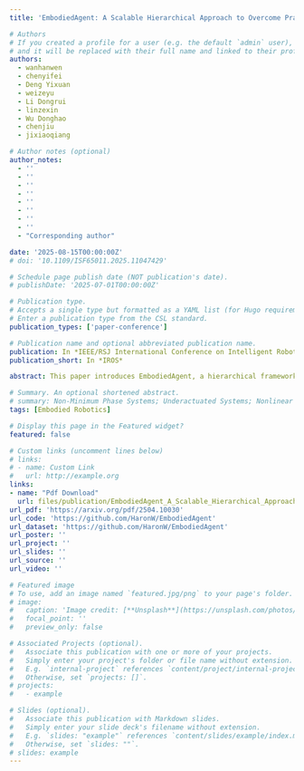 ```yaml
---
title: 'EmbodiedAgent: A Scalable Hierarchical Approach to Overcome Practical Challenge in Multi-Robot Control'

# Authors
# If you created a profile for a user (e.g. the default `admin` user), write the username (folder name) here
# and it will be replaced with their full name and linked to their profile.
authors:
  - wanhanwen
  - chenyifei
  - Deng Yixuan
  - weizeyu
  - Li Dongrui
  - linzexin
  - Wu Donghao
  - chenjiu
  - jixiaoqiang

# Author notes (optional)
author_notes:
  - ''
  - ''
  - ''
  - ''
  - ''
  - ''
  - ''
  - ''
  - "Corresponding author"

date: '2025-08-15T00:00:00Z'
# doi: '10.1109/ISF65011.2025.11047429'

# Schedule page publish date (NOT publication's date).
# publishDate: '2025-07-01T00:00:00Z'

# Publication type.
# Accepts a single type but formatted as a YAML list (for Hugo requirements).
# Enter a publication type from the CSL standard.
publication_types: ['paper-conference']

# Publication name and optional abbreviated publication name.
publication: In *IEEE/RSJ International Conference on Intelligent Robots and Systems*
publication_short: In *IROS*

abstract: This paper introduces EmbodiedAgent, a hierarchical framework for heterogeneous multi-robot control. EmbodiedAgent addresses critical limitations of hallucination in impractical tasks. Our approach integrates a next-action prediction paradigm with a structured memory system to decompose tasks into executable robot skills while dynamically validating actions against environmental constraints. We present MultiPlan+, a dataset of more than 18,000 annotated planning instances spanning 100 scenarios, including a subset of impractical cases to mitigate hallucination. To evaluate performance, we propose the Robot Planning Assessment Schema (RPAS), combining automated metrics with LLM-aided expert grading. Experiments demonstrate EmbodiedAgent’s superiority over state-of-the-art models, achieving 71.85% RPAS score. Realworld validation in an office service task highlights its ability to coordinate heterogeneous robots for long-horizon objectives.

# Summary. An optional shortened abstract.
# summary: Non-Minimum Phase Systems; Underactuated Systems; Nonlinear Control; Passivity-based Stabilization
tags: [Embodied Robotics]

# Display this page in the Featured widget?
featured: false

# Custom links (uncomment lines below)
# links:
# - name: Custom Link
#   url: http://example.org
links:
- name: "Pdf Download"
  url: files/publication/EmbodiedAgent_A_Scalable_Hierarchical_Approach_to_Overcome_Practical_Challenge_in_Multi-Robot_Control.pdf
url_pdf: 'https://arxiv.org/pdf/2504.10030'
url_code: 'https://github.com/HaronW/EmbodiedAgent'
url_dataset: 'https://github.com/HaronW/EmbodiedAgent'
url_poster: ''
url_project: ''
url_slides: ''
url_source: ''
url_video: ''

# Featured image
# To use, add an image named `featured.jpg/png` to your page's folder.
# image:
#   caption: 'Image credit: [**Unsplash**](https://unsplash.com/photos/pLCdAaMFLTE)'
#   focal_point: ''
#   preview_only: false

# Associated Projects (optional).
#   Associate this publication with one or more of your projects.
#   Simply enter your project's folder or file name without extension.
#   E.g. `internal-project` references `content/project/internal-project/index.md`.
#   Otherwise, set `projects: []`.
# projects:
#   - example

# Slides (optional).
#   Associate this publication with Markdown slides.
#   Simply enter your slide deck's filename without extension.
#   E.g. `slides: "example"` references `content/slides/example/index.md`.
#   Otherwise, set `slides: ""`.
# slides: example
---
```


<!-- {{% callout note %}}
Click the _Cite_ button above to demo the feature to enable visitors to import publication metadata into their reference management software.
{{% /callout %}}

{{% callout note %}}
Create your slides in Markdown - click the _Slides_ button to check out the example.
{{% /callout %}}

Add the publication's **full text** or **supplementary notes** here. You can use rich formatting such as including [code, math, and images](https://docs.hugoblox.com/content/writing-markdown-latex/). -->
